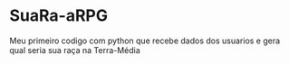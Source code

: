 # SuaRa-aRPG
Meu primeiro codigo com python que recebe dados dos usuarios e gera qual seria sua raça na Terra-Média
